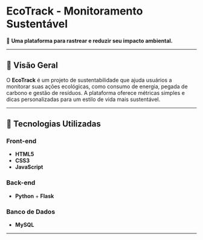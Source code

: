 # **EcoTrack - Monitoramento Sustentável**  

🌱 **Uma plataforma para rastrear e reduzir seu impacto ambiental.**  

---  

## **📌 Visão Geral**  
O **EcoTrack** é um projeto de sustentabilidade que ajuda usuários a monitorar suas ações ecológicas, como consumo de energia, pegada de carbono e gestão de resíduos. A plataforma oferece métricas simples e dicas personalizadas para um estilo de vida mais sustentável.  

---  

## **🚀 Tecnologias Utilizadas**  

### **Front-end**  
- **HTML5** 
- **CSS3** 
- **JavaScript** 

### **Back-end**  
- **Python** + **Flask**   

### **Banco de Dados**  
- **MySQL**   

---   

